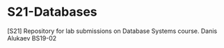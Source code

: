 # S21-Databases
[S21] Repository for lab submissions on Database Systems course. Danis Alukaev BS19-02
